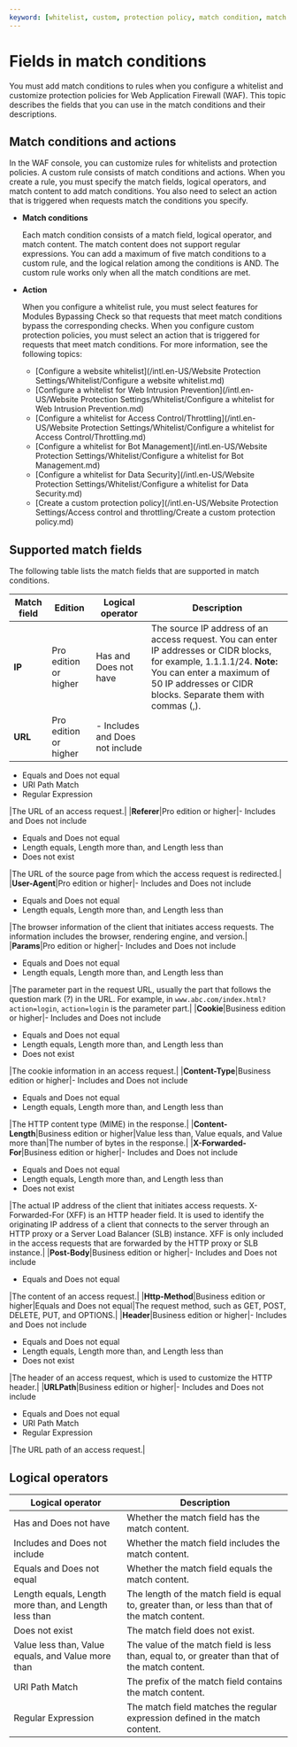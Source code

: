 ```yaml
---
keyword: [whitelist, custom, protection policy, match condition, match field, match content, logical operator]
---
```


# Fields in match conditions

You must add match conditions to rules when you configure a whitelist and customize protection policies for Web Application Firewall \(WAF\). This topic describes the fields that you can use in the match conditions and their descriptions.

## Match conditions and actions

In the WAF console, you can customize rules for whitelists and protection policies. A custom rule consists of match conditions and actions. When you create a rule, you must specify the match fields, logical operators, and match content to add match conditions. You also need to select an action that is triggered when requests match the conditions you specify.

-   **Match conditions**

    Each match condition consists of a match field, logical operator, and match content. The match content does not support regular expressions. You can add a maximum of five match conditions to a custom rule, and the logical relation among the conditions is AND. The custom rule works only when all the match conditions are met.

-   **Action**

    When you configure a whitelist rule, you must select features for Modules Bypassing Check so that requests that meet match conditions bypass the corresponding checks. When you configure custom protection policies, you must select an action that is triggered for requests that meet match conditions. For more information, see the following topics:

    -   [Configure a website whitelist](/intl.en-US/Website Protection Settings/Whitelist/Configure a website whitelist.md)
    -   [Configure a whitelist for Web Intrusion Prevention](/intl.en-US/Website Protection Settings/Whitelist/Configure a whitelist for Web Intrusion Prevention.md)
    -   [Configure a whitelist for Access Control/Throttling](/intl.en-US/Website Protection Settings/Whitelist/Configure a whitelist for Access Control/Throttling.md)
    -   [Configure a whitelist for Bot Management](/intl.en-US/Website Protection Settings/Whitelist/Configure a whitelist for Bot Management.md)
    -   [Configure a whitelist for Data Security](/intl.en-US/Website Protection Settings/Whitelist/Configure a whitelist for Data Security.md)
    -   [Create a custom protection policy](/intl.en-US/Website Protection Settings/Access control and throttling/Create a custom protection policy.md)

## Supported match fields

The following table lists the match fields that are supported in match conditions.

|Match field|Edition|Logical operator|Description|
|-----------|-------|----------------|-----------|
|**IP**|Pro edition or higher|Has and Does not have|The source IP address of an access request. You can enter IP addresses or CIDR blocks, for example, 1.1.1.1/24. **Note:** You can enter a maximum of 50 IP addresses or CIDR blocks. Separate them with commas \(,\). |
|**URL**|Pro edition or higher|-   Includes and Does not include
-   Equals and Does not equal
-   URI Path Match
-   Regular Expression

|The URL of an access request.|
|**Referer**|Pro edition or higher|-   Includes and Does not include
-   Equals and Does not equal
-   Length equals, Length more than, and Length less than
-   Does not exist

|The URL of the source page from which the access request is redirected.|
|**User-Agent**|Pro edition or higher|-   Includes and Does not include
-   Equals and Does not equal
-   Length equals, Length more than, and Length less than

|The browser information of the client that initiates access requests. The information includes the browser, rendering engine, and version.|
|**Params**|Pro edition or higher|-   Includes and Does not include
-   Equals and Does not equal
-   Length equals, Length more than, and Length less than

|The parameter part in the request URL, usually the part that follows the question mark \(?\) in the URL. For example, in `www.abc.com/index.html? action=login`, `action=login` is the parameter part.|
|**Cookie**|Business edition or higher|-   Includes and Does not include
-   Equals and Does not equal
-   Length equals, Length more than, and Length less than
-   Does not exist

|The cookie information in an access request.|
|**Content-Type**|Business edition or higher|-   Includes and Does not include
-   Equals and Does not equal
-   Length equals, Length more than, and Length less than

|The HTTP content type \(MIME\) in the response.|
|**Content-Length**|Business edition or higher|Value less than, Value equals, and Value more than|The number of bytes in the response.|
|**X-Forwarded-For**|Business edition or higher|-   Includes and Does not include
-   Equals and Does not equal
-   Length equals, Length more than, and Length less than
-   Does not exist

|The actual IP address of the client that initiates access requests. X-Forwarded-For \(XFF\) is an HTTP header field. It is used to identify the originating IP address of a client that connects to the server through an HTTP proxy or a Server Load Balancer \(SLB\) instance. XFF is only included in the access requests that are forwarded by the HTTP proxy or SLB instance.|
|**Post-Body**|Business edition or higher|-   Includes and Does not include
-   Equals and Does not equal

|The content of an access request.|
|**Http-Method**|Business edition or higher|Equals and Does not equal|The request method, such as GET, POST, DELETE, PUT, and OPTIONS.|
|**Header**|Business edition or higher|-   Includes and Does not include
-   Equals and Does not equal
-   Length equals, Length more than, and Length less than
-   Does not exist

|The header of an access request, which is used to customize the HTTP header.|
|**URLPath**|Business edition or higher|-   Includes and Does not include
-   Equals and Does not equal
-   URI Path Match
-   Regular Expression

|The URL path of an access request.|

## Logical operators

|Logical operator|Description|
|----------------|-----------|
|Has and Does not have|Whether the match field has the match content.|
|Includes and Does not include|Whether the match field includes the match content.|
|Equals and Does not equal|Whether the match field equals the match content.|
|Length equals, Length more than, and Length less than|The length of the match field is equal to, greater than, or less than that of the match content.|
|Does not exist|The match field does not exist.|
|Value less than, Value equals, and Value more than|The value of the match field is less than, equal to, or greater than that of the match content.|
|URI Path Match|The prefix of the match field contains the match content.|
|Regular Expression|The match field matches the regular expression defined in the match content.|

